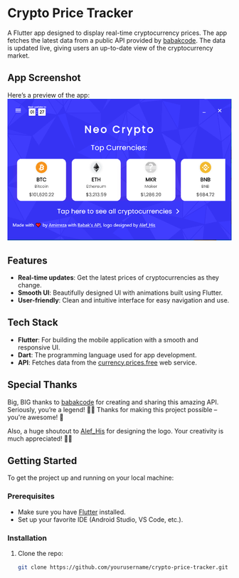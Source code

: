 # Crypto Price Tracker

A Flutter app designed to display real-time cryptocurrency prices. The app fetches the latest data from a public API provided by [babakcode](https://github.com/babakcode/currency.prices.free). The data is updated live, giving users an up-to-date view of the cryptocurrency market.
## App Screenshot
Here’s a preview of the app:
![Crypto NeoCrypto App Screenshot](https://raw.githubusercontent.com/AmirrezaKhezerlou/neo_crypto/refs/heads/main/shot2.png)

## Features
- **Real-time updates**: Get the latest prices of cryptocurrencies as they change.
- **Smooth UI**: Beautifully designed UI with animations built using Flutter.
- **User-friendly**: Clean and intuitive interface for easy navigation and use.

## Tech Stack
- **Flutter**: For building the mobile application with a smooth and responsive UI.
- **Dart**: The programming language used for app development.
- **API**: Fetches data from the [currency.prices.free](https://github.com/babakcode/currency.prices.free) web service.

  
## Special Thanks
Big, BIG thanks to [babakcode](https://github.com/babakcode/currency.prices.free) for creating and sharing this amazing API. Seriously, you’re a legend! 🙏💥 Thanks for making this project possible – you're awesome! 🌟  

Also, a huge shoutout to [Alef_His](https://t.me/Alef_His) for designing the logo. Your creativity is much appreciated! 🎨🔥


## Getting Started

To get the project up and running on your local machine:

### Prerequisites
- Make sure you have [Flutter](https://flutter.dev/docs/get-started/install) installed.
- Set up your favorite IDE (Android Studio, VS Code, etc.).
  
### Installation
1. Clone the repo:
   ```bash
   git clone https://github.com/yourusername/crypto-price-tracker.git
